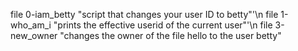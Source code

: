file 0-iam_betty "script that changes your user ID to betty"'\n
file 1-who_am_i "prints the effective userid of the current user"'\n
file 3-new_owner "changes the owner of the file hello to the user betty"